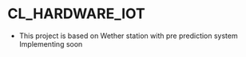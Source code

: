 # CL_HARDWARE_IOT

- This project is based on Wether station with pre prediction system Implementing soon
